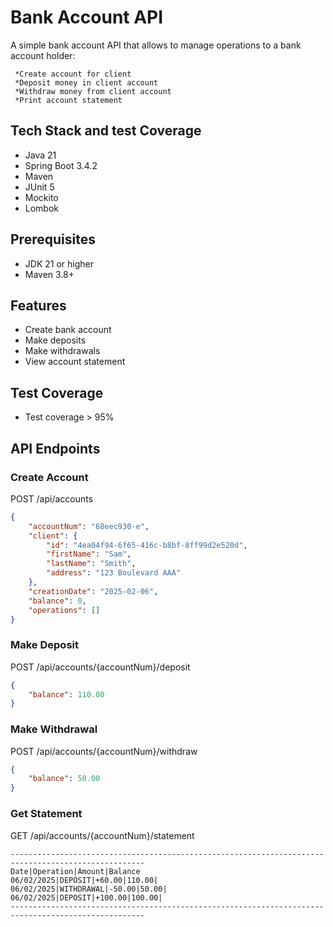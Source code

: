 # Bank Account API

A simple bank account API that allows to manage operations to a bank account holder:

     *Create account for client
     *Deposit money in client account
     *Withdraw money from client account
     *Print account statement
## Tech Stack and test Coverage

- Java 21
- Spring Boot 3.4.2
- Maven
- JUnit 5
- Mockito
- Lombok


## Prerequisites

- JDK 21 or higher
- Maven 3.8+

## Features

- Create bank account
- Make deposits
- Make withdrawals
- View account statement

## Test Coverage
- Test coverage > 95%

## API Endpoints

### Create Account
POST /api/accounts
```json
{
    "accountNum": "68eec930-e",
    "client": {
        "id": "4ea04f94-6f65-416c-b8bf-8ff99d2e520d",
        "firstName": "Sam",
        "lastName": "Smith",
        "address": "123 Boulevard AAA"
    },
    "creationDate": "2025-02-06",
    "balance": 0,
    "operations": []
}
```
### Make Deposit
POST /api/accounts/{accountNum}/deposit
```json
{
    "balance": 110.00
}
```
### Make Withdrawal
POST /api/accounts/{accountNum}/withdraw
```json
{
    "balance": 50.00
}
```
### Get Statement
GET /api/accounts/{accountNum}/statement
```
----------------------------------------------------------------------------------------------------
Date|Operation|Amount|Balance
06/02/2025|DEPOSIT|+60.00|110.00|
06/02/2025|WITHDRAWAL|-50.00|50.00|
06/02/2025|DEPOSIT|+100.00|100.00|
----------------------------------------------------------------------------------------------------
```